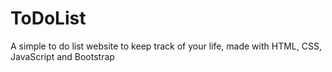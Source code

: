 # ToDoList
A simple to do list website to keep track of your life, made with HTML, CSS, JavaScript and Bootstrap
